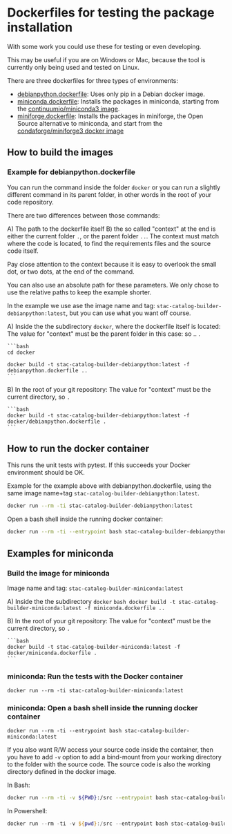 # Dockerfiles for testing the package installation

With some work you could use these for testing or even developing.

This may be useful if you are on Windows or Mac, because the tool is currently only being used and tested on Linux.


There are three dockerfiles for three types of environments:

- [debianpython.dockerfile](debianpython.dockerfile): Uses only pip in a Debian docker image.
- [miniconda.dockerfile](miniconda.dockerfile): Installs the packages in miniconda, starting from the [continuumio/miniconda3 image](https://hub.docker.com/r/continuumio/miniconda3).
- [miniforge.dockerfile](miniforge.dockerfile): Installs the packages in miniforge, the Open Source alternative to miniconda, and start from the [condaforge/miniforge3 docker image](https://hub.docker.com/r/condaforge/miniforge3)

## How to build the images

### Example for debianpython.dockerfile

You can run the command inside the folder `docker` or you can run a slightly
different command in its parent folder, in other words in the root of your code repository.

There are two differences between those commands:

A) The path to the dockerfile itself
B) the so called "context" at the end is either the current folder `.`, or the parent folder `..`. The context must match where the code is located, to find the requirements files and the source code itself.

Pay close attention to the context because it is easy to overlook the small dot, or two dots, at the end of the command.

You can also use an absolute path for these parameters. We only chose to use the relative paths to keep the example shorter.

In the example we use ase the image name and tag: `stac-catalog-builder-debianpython:latest`, but you can use what you want off course.

A) Inside the the subdirectory `docker`, where the dockerfile itself is located:
    The value for "context" must be the parent folder in this case: so .. .

    ```bash
    cd docker

    docker build -t stac-catalog-builder-debianpython:latest -f debianpython.dockerfile ..
    ```


B) In the root of your git repository:
    The value for "context" must be the current directory, so `.`

    ```bash
    docker build -t stac-catalog-builder-debianpython:latest -f docker/debianpython.dockerfile .
    ```

## How to run the docker container

This runs the unit tests with pytest. If this succeeds your Docker environment should be OK.

Example for the example above with debianpython.dockerfile, using the same image name+tag
`stac-catalog-builder-debianpython:latest`.

```bash
docker run --rm -ti stac-catalog-builder-debianpython:latest
```

Open a bash shell inside the running docker container:

```bash
docker run --rm -ti --entrypoint bash stac-catalog-builder-debianpython:latest
```


## Examples for miniconda

### Build the image for miniconda

Image name and tag: `stac-catalog-builder-miniconda:latest`

A) Inside the the subdirectory `docker`
    ```bash
    docker build -t stac-catalog-builder-miniconda:latest -f miniconda.dockerfile ..
    ```


B) In the root of your git repository:
    The value for "context" must be the current directory, so `.`

    ```bash
    docker build -t stac-catalog-builder-miniconda:latest -f docker/miniconda.dockerfile .
    ```

### miniconda: Run the tests with the Docker container

```shell
docker run --rm -ti stac-catalog-builder-miniconda:latest
```

### miniconda: Open a bash shell inside the running docker container

```shell
docker run --rm -ti --entrypoint bash stac-catalog-builder-miniconda:latest
```

If you also want R/W access your source code inside the container, then you have to add `-v` option to add a bind-mount from your working directory to the folder with the source code. The source code is also the working directory defined in the docker image.

In Bash:

```bash
docker run --rm -ti -v ${PWD}:/src --entrypoint bash stac-catalog-builder-miniconda:latest
```

In Powershell:

```powershell
docker run --rm -ti -v ${pwd}:/src --entrypoint bash stac-catalog-builder-miniconda:latest
```
